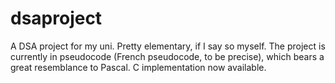 # dsaproject
A DSA project for my uni. Pretty elementary, if I say so myself.
The project is currently in pseudocode (French pseudocode, to be precise), which bears a great resemblance to Pascal.
C implementation now available. 
